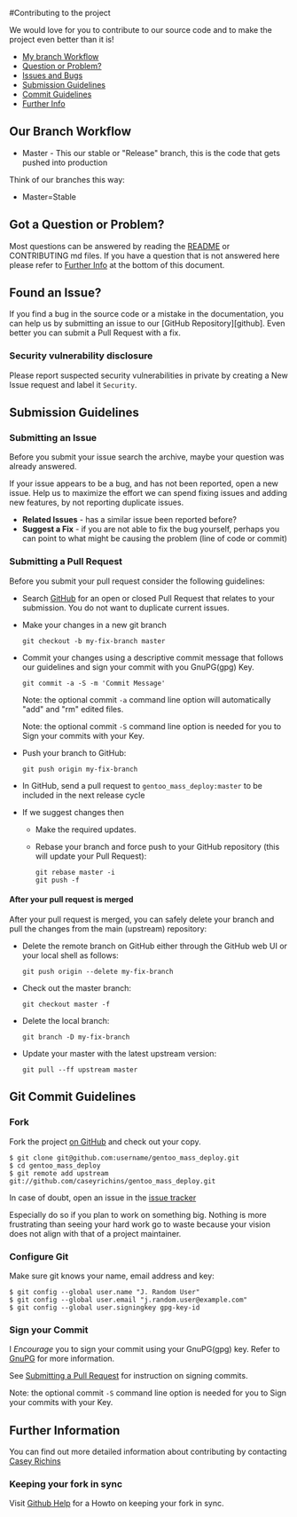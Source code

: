 #Contributing to the project

We would love for you to contribute to our source code and to make the project even better than it is!

 - [My branch Workflow](#workflow)
 - [Question or Problem?](#question)
 - [Issues and Bugs](#issue)
 - [Submission Guidelines](#submit)
 - [Commit Guidelines](#commit)
 - [Further Info](#info)

## <a name="workflow"></a> Our Branch Workflow

* Master - This our stable or "Release" branch, this is the code that gets pushed into production

Think of our branches this way: 
* Master=Stable

## <a name="question"></a> Got a Question or Problem?

Most questions can be answered by reading the [README](https://github.com/caseyrichins/gentoo_mass_deploy/blob/master/README.md) or CONTRIBUTING md files. If you have a question that is not answered here
please refer to [Further Info](#info) at the bottom of this document.

## <a name="issue"></a> Found an Issue?
If you find a bug in the source code or a mistake in the documentation, you can help us by
submitting an issue to our [GitHub Repository][github]. Even better you can submit a Pull Request
with a fix.

### Security vulnerability disclosure

Please report suspected security vulnerabilities in private by creating a New Issue request and label it ```Security```.

## <a name="submit"></a> Submission Guidelines

### Submitting an Issue
Before you submit your issue search the archive, maybe your question was already answered.

If your issue appears to be a bug, and has not been reported, open a new issue. 
Help us to maximize the effort we can spend fixing issues and adding new features, by not reporting duplicate issues.

* **Related Issues** - has a similar issue been reported before?
* **Suggest a Fix** - if you are not able to fix the bug yourself, perhaps you can point to what might be
  causing the problem (line of code or commit)

### <a name="pull"></a>Submitting a Pull Request
Before you submit your pull request consider the following guidelines:

* Search [GitHub](https://github.com/caseyrichins/gentoo_mass_deploy/pulls) for an open or closed Pull Request
  that relates to your submission. You do not want to duplicate current issues.
* Make your changes in a new git branch

     ```shell
     git checkout -b my-fix-branch master
     ```
* Commit your changes using a descriptive commit message that follows our
guidelines and sign your commit with you GnuPG(gpg) Key.

     ```shell
     git commit -a -S -m 'Commit Message'
     ```
  Note: the optional commit `-a` command line option will automatically "add" and "rm" edited files.

  Note: the optional commit `-S` command line option is needed for you to Sign your commits with your Key.

* Push your branch to GitHub:

    ```shell
    git push origin my-fix-branch
    ```
* In GitHub, send a pull request to `gentoo_mass_deploy:master` to be included in the next release cycle 

* If we suggest changes then
  * Make the required updates.
  * Rebase your branch and force push to your GitHub repository (this will update your Pull Request):

    ```shell
    git rebase master -i
    git push -f
    ```

#### After your pull request is merged

After your pull request is merged, you can safely delete your branch and pull the changes
from the main (upstream) repository:

* Delete the remote branch on GitHub either through the GitHub web UI or your local shell as follows:

    ```shell
    git push origin --delete my-fix-branch
    ```

* Check out the master branch:

    ```shell
    git checkout master -f
    ```

* Delete the local branch:

    ```shell
    git branch -D my-fix-branch
    ```

* Update your master with the latest upstream version:

    ```shell
    git pull --ff upstream master
    ```


## <a name="commit"></a> Git Commit Guidelines

### Fork

Fork the project [on GitHub](https://github.com/caseyrichins/gentoo_mass_deploy) and check
out your copy.

```
$ git clone git@github.com:username/gentoo_mass_deploy.git
$ cd gentoo_mass_deploy
$ git remote add upstream git://github.com/caseyrichins/gentoo_mass_deploy.git
```

In case of doubt, open an issue in the [issue tracker](https://github.com/caseyrichins/gentoo_mass_deploy/issues)

Especially do so if you plan to work on something big.  Nothing is more
frustrating than seeing your hard work go to waste because your vision
does not align with that of a project maintainer.


### Configure Git

Make sure git knows your name, email address and key:

```
$ git config --global user.name "J. Random User"
$ git config --global user.email "j.random.user@example.com"
$ git config --global user.signingkey gpg-key-id
```
### Sign your Commit
I *Encourage* you to sign your commit using your GnuPG(gpg) key. Refer to [GnuPG](http://www.gnupg.org) for more information.

See [Submitting a Pull Request](#pull) for instruction on signing commits.

  Note: the optional commit `-S` command line option is needed for you to Sign your commits with your Key.

## <a name="info"></a> Further Information
You can find out more detailed information about contributing by contacting [Casey Richins](https://github.com/caseyrichins)

### Keeping your fork in sync
Visit [Github Help](https://help.github.com/articles/syncing-a-fork/) for a Howto on keeping your fork in sync.
